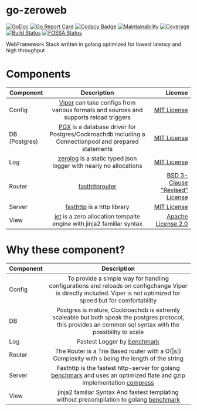 # go-zeroweb
[![GoDoc](https://godoc.org/github.com/godofdream/go-zeroweb?status.png)](http://godoc.org/github.com/godofdream/go-zeroweb)
[![Go Report Card](https://goreportcard.com/badge/github.com/godofdream/go-zeroweb)](https://goreportcard.com/report/github.com/godofdream/go-zeroweb)
[![Codacy Badge](https://api.codacy.com/project/badge/Grade/8e13858e0e064c77902b082966520a60)](https://www.codacy.com/app/godofdream/go-zeroweb?utm_source=github.com&amp;utm_medium=referral&amp;utm_content=godofdream/go-zeroweb&amp;utm_campaign=Badge_Grade)
[![Maintainability](https://api.codeclimate.com/v1/badges/0df317e347fb9cc9747c/maintainability)](https://codeclimate.com/github/godofdream/go-zeroweb/maintainability)
[![Coverage](http://gocover.io/_badge/github.com/godofdream/go-zeroweb)](http://gocover.io/github.com/godofdream/go-zeroweb)
[![Build Status](https://travis-ci.org/godofdream/go-zeroweb.svg)](https://travis-ci.org/godofdream/go-zeroweb)
[![FOSSA Status](https://app.fossa.io/api/projects/git%2Bgithub.com%2Fgodofdream%2Fgo-zeroweb.svg?type=shield)](https://app.fossa.io/projects/git%2Bgithub.com%2Fgodofdream%2Fgo-zeroweb?ref=badge_shield)


WebFramework Stack written in golang optimized for lowest latency and high throughput

# Components
| Component     | Description   | License  |
| ------------- |:-------------:| -----:|
| Config        | [Viper](https://godoc.org/github.com/spf13/viper) can take configs from various formats and sources and supports reload triggers | [MIT License](https://github.com/spf13/viper/blob/master/LICENSE) |
| DB (Postgres) | [PGX](https://godoc.org/github.com/jackc/pgx) is a database driver for Postgres/Cockroachdb including a Connectionpool and prepared statements  | [MIT License](https://github.com/jackc/pgx/blob/master/LICENSE)   |
| Log           | [zerolog](https://godoc.org/github.com/rs/zerolog) is a static typed json logger with nearly no allocations | [MIT License](https://github.com/rs/zerolog/blob/master/LICENSE)    |
| Router        | [fasthttprouter](https://godoc.org/github.com/godofdream/fasthttprouter)      | [BSD 3-Clause "Revised" License](https://github.com/godofdream/fasthttprouter/blob/master/LICENSE)    |
| Server        | [fasthttp](https://godoc.org/github.com/godofdream/fasthttp) is a http library      | [MIT License](https://github.com/godofdream/fasthttp/blob/master/LICENSE)  |
| View          | [jet](https://godoc.org/github.com/godofdream/jet) is a zero allocation tempalte engine with jinja2 familiar syntax | [Apache License 2.0](https://github.com/godofdream/jet/blob/master/LICENSE)   |

# Why these component?
| Component     | Description   |
| ------------- |:-------------:|
| Config        | To provide a simple way for handling configurations and reloads on configchange Viper is directly included. Viper is not optimized for speed but for comfortability  |
| DB            | Postgres is mature, Cockroachdb is extremly scaleable but both speak the postgres protocol, this provides an common sql syntax with the possibility to scale  |
| Log           | Fastest Logger by [benchmark](https://github.com/rs/zerolog#benchmarks) |
| Router        | The Router is a Trie Based router with a Ο(\|s\|) Complexity with s being the length of the string |
| Server        | Fasthttp is the fastest http-server for golang [benchmark](https://www.techempower.com/benchmarks/) and uses an optimized flate and gzip implementation [compress](https://github.com/klauspost/compress)|
| View          | jinja2 familiar Syntax And fastest templating without precompilation to golang [benchmark](https://github.com/SlinSo/goTemplateBenchmark#full-featured-template-engines-1) |
